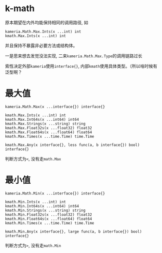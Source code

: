 # k-math

原本期望在内外均能保持相同的调用路径, 如

```
kameria.Math.Max.Ints(x ...int) int
kmath.Max.Ints(x ...int) int
```

并且保持不暴露非必要方法或结构体。

一是思来想去发觉没法实现, 二来`kameria.Math.Max.Type`的调用链路过长

索性决定外部`kameria`使用`interface{}`, 内部`kmath`使用具体类型。（所以啥时候有泛型啊？

# 最大值

```
kameria.Math.Max(x ...interface{}) interface{}

kmath.Max.Ints(x ...int) int
kmath.Max.Int64s(x ...int64) int64
kmath.Max.Strings(x ...string) string
kmath.Max.Float32s(x ...float32) float32
kmath.Max.Float64s(x ...float64) float64
kmath.Max.Times(x ...time.Time) time.Time

kmath.Max.Any(x interface{}, less func(a, b interface{}) bool) interface{}
```

判断方式为`<`, 没有走`math.Max`

# 最小值

```
kameria.Math.Min(x ...interface{}) interface{}

kmath.Min.Ints(x ...int) int
kmath.Min.Int64s(x ...int64) int64
kmath.Min.Strings(x ...string) string
kmath.Min.Float32s(x ...float32) float32
kmath.Min.Float64s(x ...float64) float64
kmath.Min.Times(x ...time.Time) time.Time

kmath.Min.Any(x interface{}, large func(a, b interface{}) bool) interface{}
```

判断方式为`>`, 没有走`math.Min`
